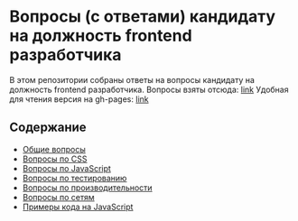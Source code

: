 # Вопросы (с ответами) кандидату на должность frontend разработчика

В этом репозитории собраны ответы на вопросы кандидату на должность frontend разработчика. 
Вопросы взяты отсюда: [link](https://h5bp.org/Front-end-Developer-Interview-Questions/translations/russian/)
Удобная для чтения версия на gh-pages: [link](https://fedorovalexander.github.io/Front-end-Job-Interview-Questions/)

## Содержание

* [Общие вопросы](General/README.md)
* [Вопросы по CSS](CSS/README.md)
* [Вопросы по JavaScript](JavaScript/README.md)
* [Вопросы по тестированию](Testing/README.md)
* [Вопросы по производительности](Performance/README.md)
* [Вопросы по сетям](Network/README.md)
* [Примеры кода на JavaScript](Coding/README.md)
